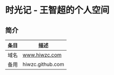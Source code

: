 # 时光记 - 王智超的个人空间

## 简介

| 条目        | 描述              |
| ---------- | ---------------- |
| 域名        | www.hiwzc.com    |
| 备用        | hiwzc.github.com |
